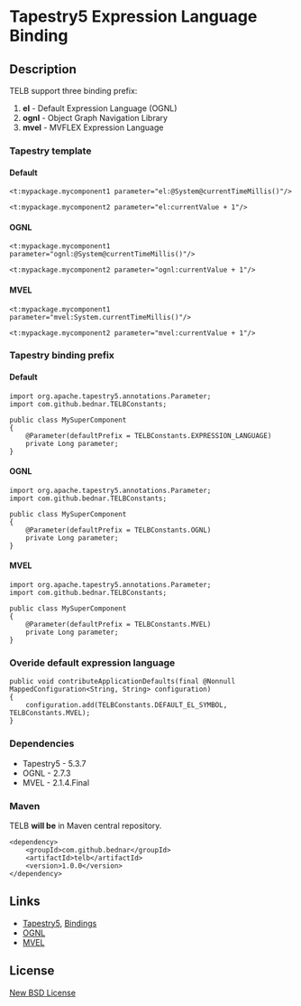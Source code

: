 # Tapestry5 Expression Language Binding

## Description

TELB support three binding prefix:

1. __el__ - Default Expression Language (OGNL)
2. __ognl__ - Object Graph Navigation Library
3. __mvel__ - MVFLEX Expression Language

### Tapestry template

#### Default

    <t:mypackage.mycomponent1 parameter="el:@System@currentTimeMillis()"/>
    
    <t:mypackage.mycomponent2 parameter="el:currentValue + 1"/>
    
#### OGNL

    <t:mypackage.mycomponent1 parameter="ognl:@System@currentTimeMillis()"/>
    
    <t:mypackage.mycomponent2 parameter="ognl:currentValue + 1"/>
    
#### MVEL

    <t:mypackage.mycomponent1 parameter="mvel:System.currentTimeMillis()"/>
    
    <t:mypackage.mycomponent2 parameter="mvel:currentValue + 1"/>
    
### Tapestry binding prefix

#### Default

    import org.apache.tapestry5.annotations.Parameter;
    import com.github.bednar.TELBConstants;

    public class MySuperComponent
    {
        @Parameter(defaultPrefix = TELBConstants.EXPRESSION_LANGUAGE)
        private Long parameter;
    }
    
#### OGNL

    import org.apache.tapestry5.annotations.Parameter;
    import com.github.bednar.TELBConstants;

    public class MySuperComponent
    {
        @Parameter(defaultPrefix = TELBConstants.OGNL)
        private Long parameter;
    }
    
#### MVEL

    import org.apache.tapestry5.annotations.Parameter;
    import com.github.bednar.TELBConstants;

    public class MySuperComponent
    {
        @Parameter(defaultPrefix = TELBConstants.MVEL)
        private Long parameter;
    }
    
### Overide default expression language

    public void contributeApplicationDefaults(final @Nonnull MappedConfiguration<String, String> configuration)
    {
        configuration.add(TELBConstants.DEFAULT_EL_SYMBOL, TELBConstants.MVEL);
    }

### Dependencies

 - Tapestry5 - 5.3.7
 - OGNL - 2.7.3
 - MVEL - 2.1.4.Final

### Maven

TELB __will be__ in Maven central repository.

    <dependency>
        <groupId>com.github.bednar</groupId>
        <artifactId>telb</artifactId>
        <version>1.0.0</version>
    </dependency>

## Links
 - [Tapestry5](http://tapestry.apache.org/), [Bindings](http://tapestry.apache.org/component-parameters.html#ComponentParameters-BindingExpressions)
 - [OGNL](http://commons.apache.org/proper/commons-ognl/)
 - [MVEL](http://mvel.codehaus.org)

## License

[New BSD License](http://en.wikipedia.org/wiki/BSD_licenses#3-clause_license_.28.22Revised_BSD_License.22.2C_.22New_BSD_License.22.2C_or_.22Modified_BSD_License.22.29)
